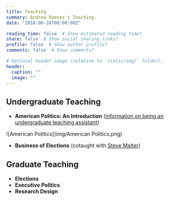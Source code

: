 ```yaml
---
title: Teaching
summary: Andrew Reeves's Teaching.
date: "2018-06-28T00:00:00Z"

reading_time: false  # Show estimated reading time?
share: false  # Show social sharing links?
profile: false  # Show author profile?
comments: false  # Show comments?

# Optional header image (relative to `static/img/` folder).
header:
  caption: ""
  image: ""
---
```

## Undergraduate Teaching
* **American Politics: An Introduction** ([information on being an undergraduate teaching assistant](https://docs.google.com/document/d/15RkBHP6ooHUURGGba5KgPowR6Fi0WujL5wDgGepl4Og/))  

![American Politics](img/American Politics.png)

* **Business of Elections** (cotaught with [Steve Malter](https://olinwustl.campusgroups.com/bsba/contact-us/))

## Graduate Teaching
* **Elections**
* **Executive Politics**
* **Research Design**
